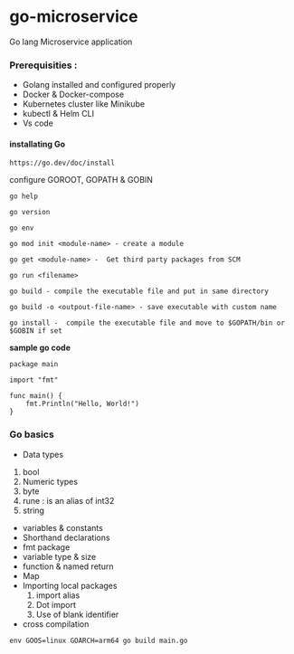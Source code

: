 # go-microservice
Go lang Microservice application 


### Prerequisities :

- Golang installed and configured properly
- Docker & Docker-compose
- Kubernetes cluster like Minikube
- kubectl & Helm CLI
- Vs code

#### installating Go

```
https://go.dev/doc/install
```
configure GOROOT, GOPATH & GOBIN


```
go help

go version

go env

go mod init <module-name> - create a module

go get <module-name> -  Get third party packages from SCM

go run <filename>

go build - compile the executable file and put in same directory

go build -o <outpout-file-name> - save executable with custom name

go install -  compile the executable file and move to $GOPATH/bin or $GOBIN if set

```
**sample go code**


```
package main

import "fmt"

func main() {
    fmt.Println("Hello, World!")
}

```

### Go basics

- Data types
1. bool
2. Numeric types
3. byte
4. rune : is an alias of int32
5. string

- variables & constants
- Shorthand declarations
- fmt package 
- variable type & size
- function & named return 
- Map
- Importing local packages
    1. import alias
    2. Dot import
    3. Use of blank identifier
- cross compilation

```
env GOOS=linux GOARCH=arm64 go build main.go

```


